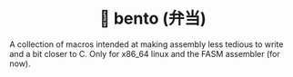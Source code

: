 <h1 align='center'> 🍱 bento (弁当) </h1>
A collection of macros intended at making assembly less tedious to write and a bit closer to C. Only for x86_64 linux and the FASM assembler (for now).
